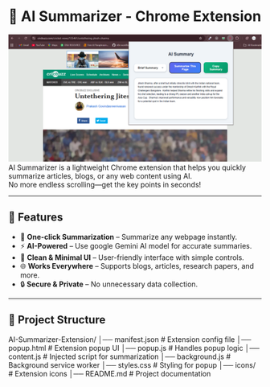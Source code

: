 # 🧠 AI Summarizer - Chrome Extension
![AI Summarizer Extension](https://raw.githubusercontent.com/thakordixit567/ai-summerizer/refs/heads/master/Screenshot%202025-09-01%20131934.png)
AI Summarizer is a lightweight Chrome extension that helps you quickly summarize articles, blogs, or any web content using AI.  
No more endless scrolling—get the key points in seconds!

---

## 🚀 Features
- 📑 **One-click Summarization** – Summarize any webpage instantly.  
- ⚡ **AI-Powered** – Use google Gemini AI model for accurate summaries.  
- 🎨 **Clean & Minimal UI** – User-friendly interface with simple controls.  
- 🌐 **Works Everywhere** – Supports blogs, articles, research papers, and more.  
- 🔒 **Secure & Private** – No unnecessary data collection.  

---

## 📂 Project Structure
AI-Summarizer-Extension/
│── manifest.json        # Extension config file
│── popup.html           # Extension popup UI
│── popup.js             # Handles popup logic
│── content.js           # Injected script for summarization
│── background.js        # Background service worker
│── styles.css           # Styling for popup
│── icons/               # Extension icons
│── README.md            # Project documentation
